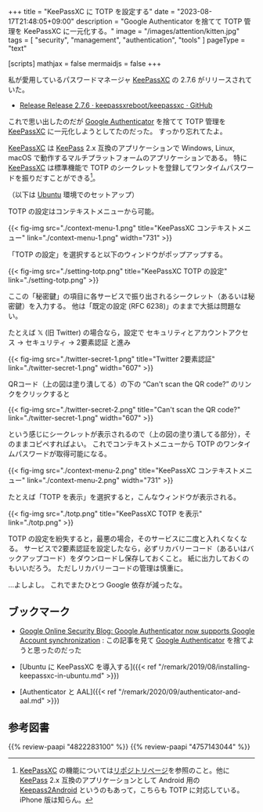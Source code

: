 +++
title = "KeePassXC に TOTP を設定する"
date =  "2023-08-17T21:48:05+09:00"
description = "Google Authenticator を捨てて TOTP 管理を KeePassXC に一元化する。"
image = "/images/attention/kitten.jpg"
tags = [ "security", "management", "authentication", "tools" ]
pageType = "text"

[scripts]
  mathjax = false
  mermaidjs = false
+++

私が愛用しているパスワードマネージャ [KeePassXC] の 2.7.6 がリリースされていた。

- [Release Release 2.7.6 · keepassxreboot/keepassxc · GitHub](https://github.com/keepassxreboot/keepassxc/releases/tag/2.7.6)

これで思い出したのだが [Google Authenticator] を捨てて TOTP 管理を [KeePassXC] に一元化しようとしてたのだった。
すっかり忘れてたよ。

[KeePassXC] は [KeePass] 2.x 互換のアプリケーションで Windows, Linux, macOS で動作するマルチプラットフォームのアプリケーションである。
特に [KeePassXC] は標準機能で TOTP のシークレットを登録してワンタイムパスワードを振りだすことができる[^kp2a]。

[^kp2a]: [KeePassXC] の機能については[リポジトリページ](https://github.com/keepassxreboot/keepassxc "keepassxreboot/keepassxc: KeePassXC is a cross-platform community-driven port of the Windows application “Keepass Password Safe”.")を参照のこと。他に [KeePass] 2.x 互換のアプリケーションとして Android 用の [Keepass2Android] というのもあって，こちらも TOTP に対応している。 iPhone 版は知らん。

（以下は [Ubuntu] 環境でのセットアップ）

TOTP の設定はコンテキストメニューから可能。

{{< fig-img src="./context-menu-1.png" title="KeePassXC コンテキストメニュー" link="./context-menu-1.png" width="731" >}}

「TOTP の設定」を選択すると以下のウィンドウがポップアップする。

{{< fig-img src="./setting-totp.png" title="KeePassXC TOTP の設定" link="./setting-totp.png" >}}

ここの「秘密鍵」の項目に各サービスで振り出されるシークレット（あるいは秘密鍵）を入力する。
他は「既定の設定 (RFC 6238)」のままで大抵は問題ない。

たとえば &#x1D54F; (旧 Twitter) の場合なら，設定で セキュリティとアカウントアクセス → セキュリティ → 2要素認証 と進み

{{< fig-img src="./twitter-secret-1.png" title="Twitter  2要素認証" link="./twitter-secret-1.png" width="607" >}}

QRコード（上の図は塗り潰してる）の下の “Can't scan the QR code?” のリンクをクリックすると

{{< fig-img src="./twitter-secret-2.png" title="Can't scan the QR code?" link="./twitter-secret-1.png" width="607" >}}

という感じにシークレットが表示されるので（上の図の塗り潰してる部分），そのままコピペすればよい。
これでコンテキストメニューから TOTP のワンタイムパスワードが取得可能になる。

{{< fig-img src="./context-menu-2.png" title="KeePassXC コンテキストメニュー" link="./context-menu-2.png" width="731" >}}

たとえば「TOTP を表示」を選択すると，こんなウィンドウが表示される。

{{< fig-img src="./totp.png" title="KeePassXC TOTP を表示" link="./totp.png" >}}

TOTP の設定を紛失すると，最悪の場合，そのサービスに二度と入れくなくなる。
サービスで2要素認証を設定したなら，必ずリカバリーコード（あるいはバックアップコード）をダウンロードし保存しておくこと。
紙に出力しておくのもいいだろう。
ただしリカバリーコードの管理は慎重に。

...よしよし。
これでまたひとつ Google 依存が減ったな。

## ブックマーク

- [Google Online Security Blog: Google Authenticator now supports Google Account synchronization](https://security.googleblog.com/2023/04/google-authenticator-now-supports.html) : この記事を見て [Google Authenticator] を捨てようと思ったのだった

- [Ubuntu に KeePassXC を導入する]({{< ref "/remark/2019/08/installing-keepassxc-in-ubuntu.md" >}})
- [Authenticator と AAL]({{< ref "/remark/2020/09/authenticator-and-aal.md" >}})

[KeePassXC]: https://keepassxc.org/ "KeePassXC Password Manager"
[Google Authenticator]: https://play.google.com/store/apps/details?id=com.google.android.apps.authenticator2 "Google Authenticator - Apps on Google Play"
[KeePass]: https://keepass.info/ "KeePass Password Safe"
[Keepass2Android]: https://play.google.com/store/apps/details?id=keepass2android.keepass2android&hl=en_US "Keepass2Android Password Safe - Apps on Google Play"
[Ubuntu]: https://www.ubuntu.com/ "The leading operating system for PCs, IoT devices, servers and the cloud | Ubuntu"

## 参考図書

{{% review-paapi "4822283100" %}} <!-- セキュリティはなぜやぶられたのか -->
{{% review-paapi "4757143044" %}} <!-- 信頼と裏切りの社会 -->
